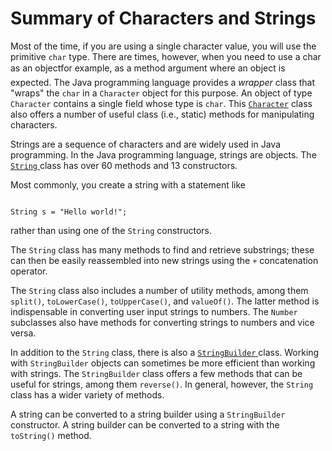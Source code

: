 
# Summary of Characters and Strings

Most of the time, if you are using a single character value, you will use the primitive `char` type. There are times, however, when you need to use a char as an object&#151;for example, as a method argument where an object is expected. The Java programming language provides a *wrapper* class that "wraps" the `char` in a `Character` object for this purpose. An object of type `Character` contains a single field whose type is `char`. This 
[`Character`](https://docs.oracle.com/javase/8/docs/api/java/lang/Character.html) class also offers a number of useful class (i.e., static) methods for manipulating characters.

Strings are a sequence of characters and are widely used in Java programming. In the Java programming language, strings are objects. The 
[`String` ](https://docs.oracle.com/javase/8/docs/api/java/lang/String.html) class has over 60 methods and 13 constructors.

Most commonly, you create a string with a statement like

```

String s = "Hello world!";

```

rather than using one of the `String` constructors.

The `String` class has many methods to find and retrieve substrings; these can then be easily reassembled into new strings using the `+` concatenation operator.

The `String` class also includes a number of utility methods, among them `split()`, `toLowerCase()`, `toUpperCase()`, and `valueOf()`. The latter method is indispensable in converting user input strings to numbers. The `Number` subclasses also have methods for converting strings to numbers and vice versa.

In addition to the `String` class, there is also a 
[`StringBuilder` ](https://docs.oracle.com/javase/8/docs/api/java/lang/StringBuilder.html) class. Working with `StringBuilder` objects can sometimes be more efficient than working with strings. The `StringBuilder` class offers a few methods that can be useful for strings, among them `reverse()`. In general, however, the `String` class has a wider variety of methods.

A string can be converted to a string builder using a `StringBuilder` constructor. A string builder can be converted to a string with the `toString()` method.
